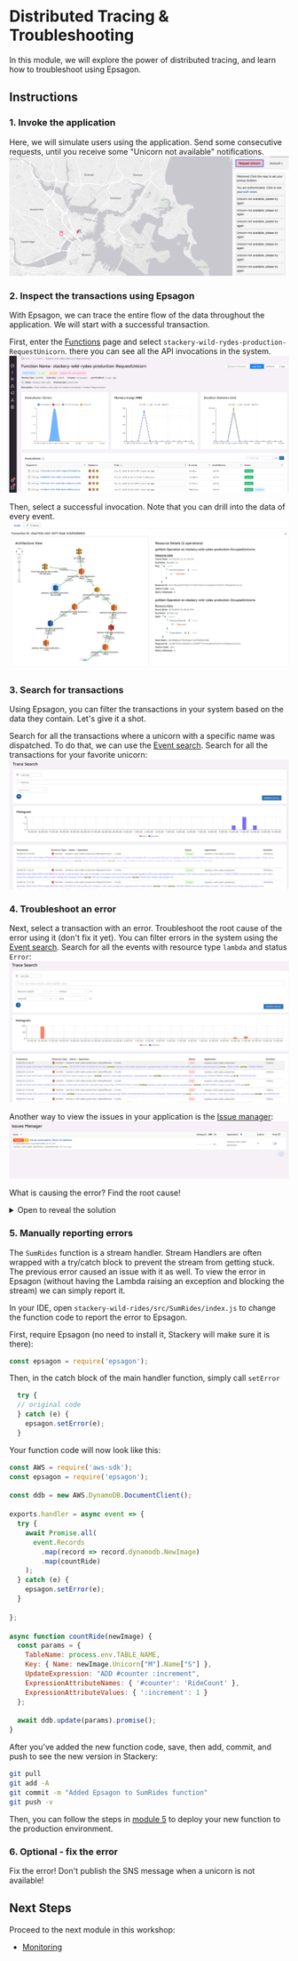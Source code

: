 # Distributed Tracing & Troubleshooting
In this module, we will explore the power of distributed tracing, and learn how to troubleshoot using Epsagon.

## Instructions
### 1. Invoke the application
Here, we will simulate users using the application. Send some consecutive requests, until you receive some "Unicorn not available" notifications. 
![Unicorn not available](./images/07-unicorn-not-available.png)


### 2. Inspect the transactions using Epsagon
With Epsagon, we can trace the entire flow of the data throughout the application. We will start with a successful transaction.

First, enter the [Functions](https://dashboard.epsagon.com/functions) page and select `stackery-wild-rydes-production-RequestUnicorn`. there you can see all the API invocations in the system.
![Specific function view](./images/07-specific-function.png)

Then, select a successful invocation. Note that you can drill into the data of every event.
![Specific invocation](./images/07-specific-invocation.png)


### 3. Search for transactions
Using Epsagon, you can filter the transactions in your system based on the data they contain. Let's give it a shot.

Search for all the transactions where a unicorn with a specific name was dispatched. To do that, we can use the [Event search](https://dashboard.epsagon.com/search). Search for all the transactions for your favorite unicorn:
![Search a unicorn](./images/07-search-unicorn.png)


### 4. Troubleshoot an error
Next, select a transaction with an error. Troubleshoot the root cause of the error using it (don't fix it yet). You can filter errors in the system using the [Event search](https://dashboard.epsagon.com/search). Search for all the events with resource type `lambda` and status `Error`:
![Events with errors](./images/07-filter-errors.png)

Another way to view the issues in your application is the  [Issue manager](https://dashboard.epsagon.com/issues):
![Issues](./images/07-issues-manager.png)

What is causing the error? Find the root cause!
<details>
<summary> Open to reveal the solution</summary>
<br>
When a user requests a unicorn and the selected one is not available (the `OccupiedUnicorns` DB reports it as busy), a message is still being dispatched to the `UnicornDispached` SNS! This causes a faulty message to pass downstream and the next function malfunctions.
</details>

### 5. Manually reporting errors
The `SumRides` function is a stream handler. Stream Handlers are often wrapped with a try/catch block to prevent the stream from getting stuck. The previous error caused an issue with it as well. To view the error in Epsagon (without having the Lambda raising an exception and blocking the stream) we can simply report it.

In your IDE, open `stackery-wild-rides/src/SumRides/index.js` to change the function code to report the error to Epsagon. 

First, require Epsagon (no need to install it, Stackery will make sure it is there):

```javascript
const epsagon = require('epsagon');
```
Then, in the catch block of the main handler function, simply call `setError`
```javascript
  try {
  // original code
  } catch (e) {
    epsagon.setError(e);
  }
```

Your function code will now look like this:

```javascript
const AWS = require('aws-sdk');
const epsagon = require('epsagon');

const ddb = new AWS.DynamoDB.DocumentClient();

exports.handler = async event => {
  try {
    await Promise.all(
      event.Records
        .map(record => record.dynamodb.NewImage)
        .map(countRide)
    );
  } catch (e) {
    epsagon.setError(e);
  }

};

async function countRide(newImage) {
  const params = {
    TableName: process.env.TABLE_NAME,
    Key: { Name: newImage.Unicorn["M"].Name["S"] },
    UpdateExpression: "ADD #counter :increment",
    ExpressionAttributeNames: { '#counter': 'RideCount' },
    ExpressionAttributeValues: { ':increment': 1 }
  };

  await ddb.update(params).promise();
}

```

After you've added the new function code, save, then add, commit, and push to see the new version in Stackery:

```bash
git pull
git add -A
git commit -m "Added Epsagon to SumRides function"
git push -v
```

Then, you can follow the steps in [module 5](https://github.com/stackery/wild-rydes-workshop/blob/master/05-production.md#4-deploy-the-stack-to-the-production-environment) to deploy your new function to the production environment.

### 6. Optional - fix the error
Fix the error! Don't publish the SNS message when a unicorn is not available!



## Next Steps

Proceed to the next module in this workshop:

* [Monitoring](08-monitoring.md)
